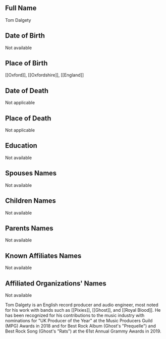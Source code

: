 ## Full Name
Tom Dalgety

## Date of Birth
Not available

## Place of Birth
[[Oxford]], [[Oxfordshire]], [[England]]

## Date of Death
Not applicable

## Place of Death
Not applicable

## Education
Not available

## Spouses Names
Not available

## Children Names
Not available

## Parents Names
Not available

## Known Affiliates Names
Not available

## Affiliated Organizations' Names
Not available

Tom Dalgety is an English record producer and audio engineer, most noted for his work with bands such as [[Pixies]], [[Ghost]], and [[Royal Blood]]. He has been recognized for his contributions to the music industry with nominations for "UK Producer of the Year" at the Music Producers Guild (MPG) Awards in 2018 and for Best Rock Album (Ghost's "Prequelle") and Best Rock Song (Ghost's "Rats") at the 61st Annual Grammy Awards in 2019.

